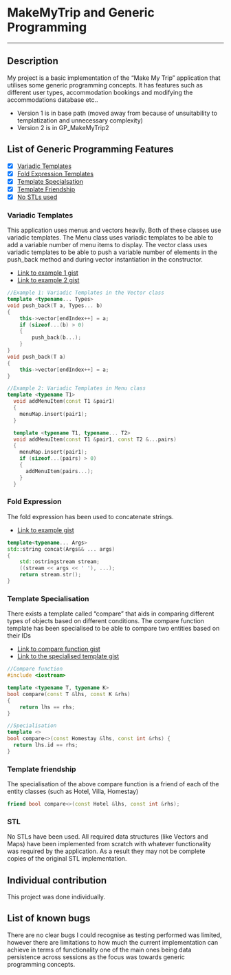 # MakeMyTrip and Generic Programming
---
## Description
My project is a basic implementation of the “Make My Trip” application that utilises some generic programming concepts. It has features such as different user types, accommodation bookings and modifying the accommodations database etc..
- Version 1 is in base path (moved away from because of unsuitability to templatization and unnecessary complexity)
- Version 2 is in GP_MakeMyTrip2

## List of Generic Programming Features
- [x] [Variadic Templates](###Variadic-Templates)
- [x] [Fold Expression Templates](###Fold-Expression)
- [x] [Template Specialsation](###Template-Specialisation)
- [x] [Template Friendship](###Template-Friendship)
- [x] [No STLs used](###STL)
### Variadic Templates
This application uses menus and vectors heavily. Both of these classes use variadic templates.
The Menu class uses variadic templates to be able to add a variable number of menu items to display. The vector class uses variadic templates to be able to push a variable number of elements in the push_back method and during vector instantiation in the constructor.
- [Link to example 1 gist](https://gist.github.com/praakhya/ea3e0dd95250cdb462561499737265bb)
- [Link to example 2 gist](https://gist.github.com/praakhya/f8d394b54d553c1f5cde5a37dac922fc)
```c++
//Example 1: Variadic Templates in the Vector class
template <typename... Types>
void push_back(T a, Types... b)
{
    this->vector[endIndex++] = a;
    if (sizeof...(b) > 0)
    {
        push_back(b...);
    }
}
void push_back(T a)
{
    this->vector[endIndex++] = a;
}

//Example 2: Variadic Templates in Menu class
template <typename T1>
  void addMenuItem(const T1 &pair1)
  {
    menuMap.insert(pair1);
  }

  template <typename T1, typename... T2>
  void addMenuItem(const T1 &pair1, const T2 &...pairs)
  {
    menuMap.insert(pair1);
    if (sizeof...(pairs) > 0)
    {
      addMenuItem(pairs...);
    }
  }
```
### Fold Expression
The fold expression has been used to concatenate strings.
- [Link to example gist](https://gist.github.com/praakhya/0e9403d2fa888564d3c9b041cdc9093f)
```c++
template<typename... Args>
std::string concat(Args&& ... args)
{   
    std::ostringstream stream;
    ((stream << args << ' '), ...);
    return stream.str();
}
```
### Template Specialisation
There exists a template called “compare” that aids in comparing different types of objects based on different conditions.
The compare function template has been specialised to be able to compare two entities based on their IDs
- [Link to compare function gist](https://gist.github.com/praakhya/88b2191146d50f0635de04b126f47fc9)
- [Link to the specialised template gist](https://gist.github.com/praakhya/2787efa916432a808b9ae615621e9e6d)
```c++
//Compare function
#include <iostream>

template <typename T, typename K>
bool compare(const T &lhs, const K &rhs)
{
    return lhs == rhs;
}

//Specialisation
template <>
bool compare<>(const Homestay &lhs, const int &rhs) {
  return lhs.id == rhs;
}
```
### Template friendship
The specialisation of the above compare function is a friend of each of the entity classes (such as Hotel, Villa, Homestay) 
```c++
friend bool compare<>(const Hotel &lhs, const int &rhs);
```
### STL
No STLs have been used. All required data structures (like Vectors and Maps) have been implemented from scratch with whatever functionality was required by the application. As a result they may not be complete copies of the original STL implementation.

## Individual contribution
This project was done individually.

## List of known bugs
There are no clear bugs I could recognise as testing performed was limited, however there are limitations to how much the current implementation can achieve in terms of functionality one of the main ones being data persistence across sessions as the focus was towards generic programming concepts.
